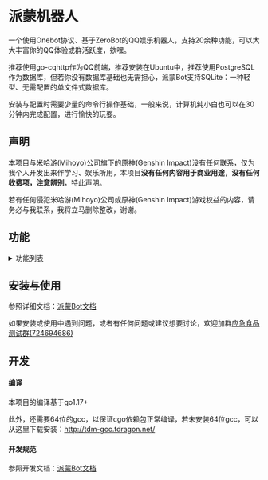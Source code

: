 # 派蒙机器人

一个使用Onebot协议、基于ZeroBot的QQ娱乐机器人，支持20余种功能，可以大大丰富你的QQ体验或群活跃度，欸嘿。

推荐使用go-cqhttp作为QQ前端，推荐安装在Ubuntu中，推荐使用PostgreSQL作为数据库，但若你没有数据库基础也无需担心，派蒙Bot支持SQLite：一种轻型、无需配置的单文件式数据库。

安装与配置时需要少量的命令行操作基础，一般来说，计算机纯小白也可以在30分钟内完成配置，进行愉快的玩耍。

## 声明

本项目与米哈游(Mihoyo)公司旗下的原神(Genshin Impact)没有任何联系，仅为我个人开发出来作学习、娱乐所用，本项目**没有任何内容用于商业用途，没有任何收费项，注意辨别**，特此声明。

若有任何侵犯米哈游(Mihoyo)公司或原神(Genshin Impact)游戏权益的内容，请务必与我联系，我将立马删除整改，谢谢。

## 功能

<details>
<summary>功能列表</summary>

### 基本功能
- [x] 权限管理与鉴权
- [x] 功能开关与封(解)禁
- [x] 加群\好友申请事件处理\推送
- [x] 帮助
- [x] 功能CD限流
- [x] 用户昵称系统

### 一般功能
- [x] 聊天
- [x] 联系管理员
- [x] 复读
- [x] 自检
- [x] 功能使用统计(可分人分日)
- [x] 回复撤回消息

### 原神相关
- [x] 今日可肝素材查询
- [x] 模拟原神抽卡

### 群功能
- [x] 设置入群欢迎

### 小游戏
- [x] 看图猜成语
- [ ] 多人五子棋

### 实用工具
- [x] 任意语种翻译(甚至文言文)
- [x] 纯小写缩写翻译(nbnhhsh)
- [x] 搜梗
- [x] 识图搜番
- [x] 疫情查询
- [x] 短链接还原
- [ ] ~~短链接生成~~(防止滥用，暂不提供)

### 好康的
- [x] 涩图
- [ ] Pixiv排行榜
- [ ] coser

</details>

## 安装与使用

参照详细文档：[派蒙Bot文档](https://richeyjang.github.io/PaimengBot)

如果安装或使用中遇到问题，或者有任何问题或建议想要讨论，欢迎加群[应急食品测试群(724694686)](https://qm.qq.com/cgi-bin/qm/qr?k=2u70XSTgORNbVzAnnsSYD2GLrelRuQC6&jump_from=webapi)

## 开发

#### 编译

本项目的编译基于go1.17+

此外，还需要64位的gcc，以保证cgo依赖包正常编译，若未安装64位gcc，可以从这里下载安装：http://tdm-gcc.tdragon.net/

#### 开发规范

参照开发文档：[派蒙Bot文档](https://richeyjang.github.io/PaimengBot)